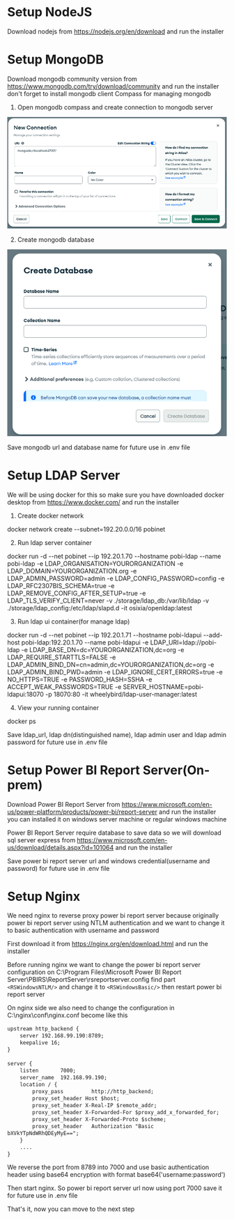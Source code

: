 # Setup NodeJS

Download nodejs from https://nodejs.org/en/download and run the installer

# Setup MongoDB

Download mongodb community version from https://www.mongodb.com/try/download/community and run the installer
don't forget to install mongodb client Compass for managing mongodb

1. Open mongodb compass and create connection to mongodb server

![mongodb_connection](https://github.com/renosuprastiyo/pobi-powerbi-userinterface/blob/main/resources/mongodb_connection.png)

2. Create mongodb database

![mongodb_createdb](https://github.com/renosuprastiyo/pobi-powerbi-userinterface/blob/main/resources/mongodb_createdb.png)

Save mongodb url and database name for future use in .env file

# Setup LDAP Server

We will be using docker for this so make sure you have downloaded docker desktop from https://www.docker.com/ and run the installer
1. Create docker network

docker network create --subnet=192.20.0.0/16 pobinet

2. Run ldap server container

docker run -d --net pobinet --ip 192.20.1.70 --hostname pobi-ldap --name pobi-ldap -e LDAP_ORGANISATION=YOURORGANIZATION -e LDAP_DOMAIN=YOURORGANIZATION.org -e LDAP_ADMIN_PASSWORD=admin -e LDAP_CONFIG_PASSWORD=config -e LDAP_RFC2307BIS_SCHEMA=true -e LDAP_REMOVE_CONFIG_AFTER_SETUP=true -e LDAP_TLS_VERIFY_CLIENT=never -v ./storage/ldap_db:/var/lib/ldap -v ./storage/ldap_config:/etc/ldap/slapd.d -it osixia/openldap:latest

3. Run ldap ui container(for manage ldap)

docker run -d --net pobinet --ip 192.20.1.71 --hostname pobi-ldapui --add-host pobi-ldap:192.20.1.70 --name pobi-ldapui -e LDAP_URI=ldap://pobi-ldap -e LDAP_BASE_DN=dc=YOURORGANIZATION,dc=org -e LDAP_REQUIRE_STARTTLS=FALSE -e LDAP_ADMIN_BIND_DN=cn=admin,dc=YOURORGANIZATION,dc=org -e LDAP_ADMIN_BIND_PWD=admin -e LDAP_IGNORE_CERT_ERRORS=true -e NO_HTTPS=TRUE -e PASSWORD_HASH=SSHA -e ACCEPT_WEAK_PASSWORDS=TRUE -e SERVER_HOSTNAME=pobi-ldapui:18070 -p 18070:80 -it wheelybird/ldap-user-manager:latest

4. View your running container

docker ps

Save ldap_url, ldap dn(distinguished name), ldap admin user and ldap admin password for future use in .env file

# Setup Power BI Report Server(On-prem)

Download Power BI Report Server from https://www.microsoft.com/en-us/power-platform/products/power-bi/report-server and run the installer you can installed it on windows server machine or regular windows machine

Power BI Report Server require database to save data so we will download sql server express from https://www.microsoft.com/en-us/download/details.aspx?id=101064 and run the installer

Save power bi report server url and windows credential(username and password) for future use in .env file

# Setup Nginx

We need nginx to reverse proxy power bi report server because originally power bi report server using NTLM authentication and we want to change it to basic authentication with username and password

First download it from https://nginx.org/en/download.html and run the installer

Before running nginx we want to change the power bi report server configuration on C:\Program Files\Microsoft Power BI Report Server\PBIRS\ReportServer\rsreportserver.config find part ```<RSWindowsNTLM/>``` and change it to ```<RSWindowsBasic/>``` then restart power bi report server

On nginx side we also need to change the configuration in C:\nginx\conf\nginx.conf become like this

```
upstream http_backend {
    server 192.168.99.190:8789;
    keepalive 16;
}
    
server {
    listen       7000;
    server_name  192.168.99.190;
    location / {
        proxy_pass         http://http_backend;
        proxy_set_header Host $host;
        proxy_set_header X-Real-IP $remote_addr;
        proxy_set_header X-Forwarded-For $proxy_add_x_forwarded_for;
        proxy_set_header X-Forwarded-Proto $scheme;
        proxy_set_header   Authorization "Basic bXVkYTpNdWRhQDEyMyE==";
    }
    ....
}
```

We reverse the port from 8789 into 7000 and use basic authentication header using base64 encryption with format base64('username:password')

Then start nginx. So power bi report server url now using port 7000 save it for future use in .env file

That's it, now you can move to the next step
